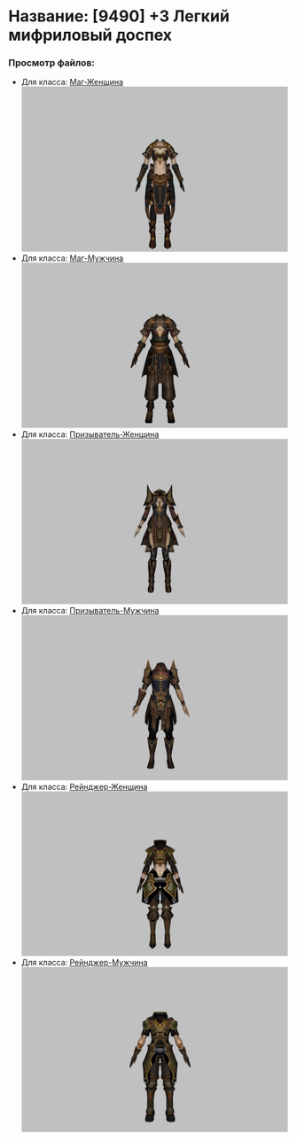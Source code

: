 # Название: [9490] +3 Легкий мифриловый доспех

### Просмотр файлов:
- Для класса: [Маг-Женщина](Маг-Женщина)
![p050021.png](Маг-Женщина/p050021.png)
- Для класса: [Маг-Мужчина](Маг-Мужчина)
![p040021.png](Маг-Мужчина/p040021.png)
- Для класса: [Призыватель-Женщина](Призыватель-Женщина)
![p090021.png](Призыватель-Женщина/p090021.png)
- Для класса: [Призыватель-Мужчина](Призыватель-Мужчина)
![p080021.png](Призыватель-Мужчина/p080021.png)
- Для класса: [Рейнджер-Женщина](Рейнджер-Женщина)
![p030021.png](Рейнджер-Женщина/p030021.png)
- Для класса: [Рейнджер-Мужчина](Рейнджер-Мужчина)
![p020021.png](Рейнджер-Мужчина/p020021.png)
